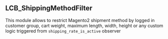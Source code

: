 ## LCB_ShippingMethodFilter

This module allows to restrict Magento2 shipment method by logged in customer group, cart weight, maximum length, width, height 
or any custom logic triggered from `shipping_rate_is_active` observer

